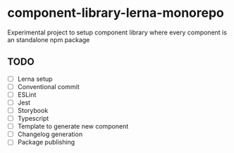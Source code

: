 # component-library-lerna-monorepo
Experimental project to setup component library where every component is an standalone npm package 

## TODO

- [ ] Lerna setup
- [ ] Conventional commit
- [ ] ESLint
- [ ] Jest
- [ ] Storybook
- [ ] Typescript
- [ ] Template to generate new component
- [ ] Changelog generation
- [ ] Package publishing
